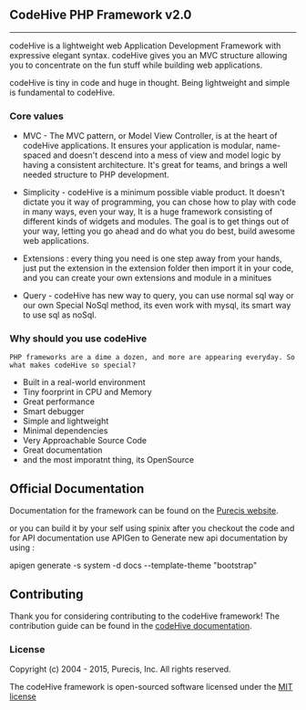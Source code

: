 ## CodeHive PHP Framework v2.0 
***
codeHive is a lightweight web Application Development Framework with expressive elegant syntax. codeHive gives you an MVC structure allowing you to concentrate on the fun stuff while building web applications.

codeHive is tiny in code and huge in thought. Being lightweight and simple is fundamental to codeHive.




### Core values

* MVC - The MVC pattern, or Model View Controller, is at the heart of codeHive applications. It ensures your application is modular, name-spaced and doesn't descend into a mess of view and model logic by having a consistent architecture. It's great for teams, and brings a well needed structure to PHP development.

* Simplicity - codeHive is a minimum possible viable product. It doesn't dictate you it way of programming, you can chose how to play with code in many ways, even your way, It is a huge framework consisting of different kinds of widgets and modules. The goal is to get things out of your way, letting you go ahead and do what you do best, build awesome web applications.

* Extensions : every thing you need is one step away from your hands, just put the extension in the extension folder then import it in your code, and you can create your own extensions and module in a minitues 

* Query - codeHive has new way to query, you can use normal sql way or our own Special NoSql method, its even work with mysql, its smart way to use sql as noSql.



### Why should you use codeHive

`PHP frameworks are a dime a dozen, and more are appearing everyday. So what makes codeHive so special?`


* Built in a real-world environment
* Tiny foorprint in CPU and Memory
* Great performance
* Smart debugger
* Simple and lightweight
* Minimal dependencies
* Very Approachable Source Code
* Great documentation
* and the most imporatnt thing, its OpenSource



## Official Documentation

Documentation for the framework can be found on the [Purecis website](http://codehive.purecis.com/docs).

or you can build it by your self using spinix after you checkout the code and for API documentation use APIGen to Generate new api documentation by using :

apigen generate -s system -d docs --template-theme "bootstrap"


## Contributing

Thank you for considering contributing to the codeHive framework! The contribution guide can be found in the [codeHive documentation](http://codehive.purecis.com/docs/contributions).

### License

Copyright (c) 2004 - 2015, Purecis, Inc.
All rights reserved.

The codeHive framework is open-sourced software licensed under the [MIT license](http://opensource.org/licenses/MIT)


